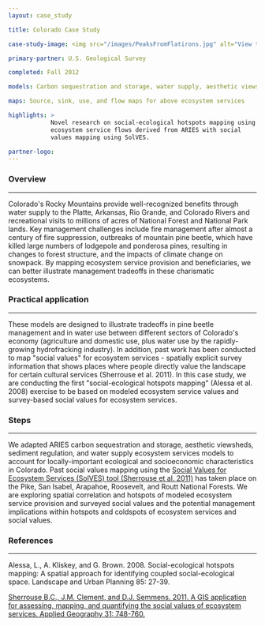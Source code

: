```yaml
---
layout: case_study

title: Colorado Case Study

case-study-image: <img src="/images/PeaksFromFlatirons.jpg" alt="View toward Roosevelt National Forest from The Flatirons, Boulder, Colorado" />

primary-partner: U.S. Geological Survey

completed: Fall 2012

models: Carbon sequestration and storage, water supply, aesthetic viewsheds, sediment regulation

maps: Source, sink, use, and flow maps for above ecosystem services

highlights: >
            Novel research on social-ecological hotspots mapping using
            ecosystem service flows derived from ARIES with social
            values mapping using SolVES.

partner-logo:
---
```

### Overview
-------------

Colorado's Rocky Mountains provide well-recognized benefits through
water supply to the Platte, Arkansas, Rio Grande, and Colorado Rivers
and recreational visits to millions of acres of National Forest and
National Park lands. Key management challenges include fire management
after almost a century of fire suppression, outbreaks of mountain pine
beetle, which have killed large numbers of lodgepole and ponderosa
pines, resulting in changes to forest structure, and the impacts of
climate change on snowpack. By mapping ecosystem service provision and
beneficiaries, we can better illustrate management tradeoffs in these
charismatic ecosystems.

### Practical application
--------------------------

These models are designed to illustrate tradeoffs in pine beetle
management and in water use between different sectors of Colorado's
economy (agriculture and domestic use, plus water use by the
rapidly-growing hydrofracking industry). In addition, past work has
been conducted to map "social values" for ecosystem services -
spatially explicit survey information that shows places where people
directly value the landscape for certain cultural services (Sherrouse
et al. 2011). In this case study, we are conducting the first
"social-ecological hotspots mapping" (Alessa et al. 2008) exercise to
be based on modeled ecosystem service values and survey-based social
values for ecosystem services.

### Steps
----------

We adapted ARIES carbon sequestration and storage, aesthetic
viewsheds, sediment regulation, and water supply ecosystem services
models to account for locally-important ecological and socioeconomic
characteristics in Colorado. Past social values mapping using the
[Social Values for Ecosystem Services (SolVES) tool (Sherrouse et al.
2011)](http://solves.cr.usgs.gov/) has taken place on the Pike, San
Isabel, Arapahoe, Roosevelt, and Routt National Forests. We are
exploring spatial correlation and hotspots of modeled ecosystem
service provision and surveyed social values and the potential
management implications within hotspots and coldspots of ecosystem
services and social values.

### References
--------------

Alessa, L., A. Kliskey, and G. Brown. 2008. Social-ecological
hotspots mapping: A spatial approach for identifying coupled
social-ecological space. Landscape and Urban Planning 85: 27-39.

[Sherrouse B.C., J.M. Clement, and D.J. Semmens. 2011. A GIS
application for assessing, mapping, and quantifying the social values
of ecosystem services. Applied Geography 31:
748-760.](http://solves.cr.usgs.gov/)